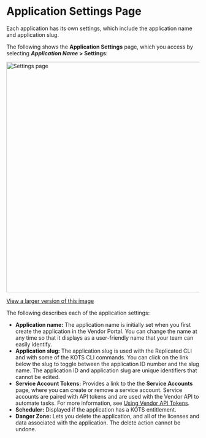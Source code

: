 # Application Settings Page

Each application has its own settings, which include the application name and application slug.

The following shows the **Application Settings** page, which you access by selecting **_Application Name_ > Settings**:

<img alt="Settings page" src="/images/application-settings.png" width="600px"/>

[View a larger version of this image](/images/application-settings.png)

The following describes each of the application settings:

- **Application name:** The application name is initially set when you first create the application in the Vendor Portal. You can change the name at any time so that it displays as a user-friendly name that your team can easily identify.
- **Application slug:** The application slug is used with the Replicated CLI and with some of the KOTS CLI commands. You can click on the link below the slug to toggle between the application ID number and the slug name. The application ID and application slug are unique identifiers that cannot be edited.
- **Service Account Tokens:** Provides a link to the the **Service Accounts** page, where you can create or remove a service account. Service accounts are paired with API tokens and are used with the Vendor API to automate tasks. For more information, see [Using Vendor API Tokens](/reference/vendor-api-using).
- **Scheduler:** Displayed if the application has a KOTS entitlement.
- **Danger Zone:** Lets you delete the application, and all of the licenses and data associated with the application. The delete action cannot be undone.